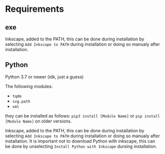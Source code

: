 # Requirements

## exe

Inkscape, added to the PATH, this can be done during installation by selecting `Add Inkscape to PATH` during installation or doing so manualy after installation.

## Python

Python 3.7 or newer (idk, just a guess)

The following modules:

- `tqdm`
- `svg.path`
- `xml`

they can be installed as follows:
`pip3 install [Module Name]` or `pip install [Module Name]` on older versions.

Inkscape, added to the PATH, this can be done during installation by selecting `Add Inkscape to PATH` during installation or doing so manualy after installation. It is important not to download Python with inkscape, this can be done by unselecting `Install Python with Inkscape` dursing installation.
